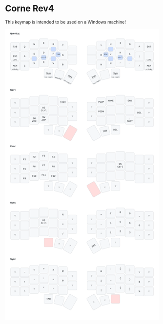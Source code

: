 # Corne Rev4

This keymap is intended to be used on a Windows machine!

![crone_keymap](../../../../../../docs/generated/corne_4/corne_qwerty.svg)
